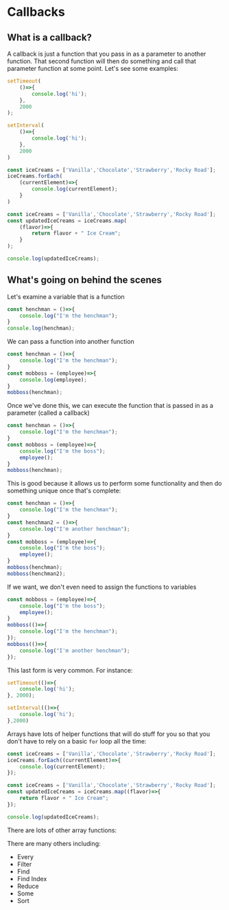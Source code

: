 # Callbacks

## What is a callback?

A callback is just a function that you pass in as a parameter to another function.  That second function will then do something and call that parameter function at some point.  Let's see some examples:

```javascript
setTimeout(
    ()=>{
        console.log('hi');
    },
    2000
);
```

```javascript
setInterval(
    ()=>{
        console.log('hi');
    },
    2000
)
```

```javascript
const iceCreams = ['Vanilla','Chocolate','Strawberry','Rocky Road'];
iceCreams.forEach(
    (currentElement)=>{
        console.log(currentElement);
    }
)
```

```javascript
const iceCreams = ['Vanilla','Chocolate','Strawberry','Rocky Road'];
const updatedIceCreams = iceCreams.map(
    (flavor)=>{
        return flavor + " Ice Cream";
    }
);

console.log(updatedIceCreams);
```

## What's going on behind the scenes

Let's examine a variable that is a function

```javascript
const henchman = ()=>{
    console.log("I'm the henchman");
}
console.log(henchman);
```

We can pass a function into another function

```javascript
const henchman = ()=>{
    console.log("I'm the henchman");
}
const mobboss = (employee)=>{
    console.log(employee);
}
mobboss(henchman);
```

Once we've done this, we can execute the function that is passed in as a parameter (called a callback)

```javascript
const henchman = ()=>{
    console.log("I'm the henchman");
}
const mobboss = (employee)=>{
    console.log("I'm the boss");
    employee();
}
mobboss(henchman);
```

This is good because it allows us to perform some functionality and then do something unique once that's complete:

```javascript
const henchman = ()=>{
    console.log("I'm the henchman");
}
const henchman2 = ()=>{
    console.log("I'm another henchman");
}
const mobboss = (employee)=>{
    console.log("I'm the boss");
    employee();
}
mobboss(henchman);
mobboss(henchman2);
```

If we want, we don't even need to assign the functions to variables

```javascript
const mobboss = (employee)=>{
    console.log("I'm the boss");
    employee();
}
mobboss(()=>{
    console.log("I'm the henchman");
});
mobboss(()=>{
    console.log("I'm another henchman");
});
```

This last form is very common.  For instance:

```javascript
setTimeout(()=>{
    console.log('hi');
}, 2000);
```

```javascript
setInterval(()=>{
    console.log('hi');
},2000)
```

Arrays have lots of helper functions that will do stuff for you so that you don't have to rely on a basic `for` loop all the time:

```javascript
const iceCreams = ['Vanilla','Chocolate','Strawberry','Rocky Road'];
iceCreams.forEach((currentElement)=>{
    console.log(currentElement);
});
```

```javascript
const iceCreams = ['Vanilla','Chocolate','Strawberry','Rocky Road'];
const updatedIceCreams = iceCreams.map((flavor)=>{
    return flavor + " Ice Cream";
});

console.log(updatedIceCreams);
```

There are lots of other array functions:

There are many others including:

- Every
- Filter
- Find
- Find Index
- Reduce
- Some
- Sort
